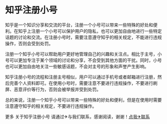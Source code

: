 # 知乎注册小号

知乎是一个知识分享和交流的平台，注册一个小号可以带来一些特殊的好处和便利。在知乎上注册一个小号可以保护用户的隐私，也可以更加自由地进行一些特定话题的讨论和交流。在注册小号时，需要注意遵守知乎的相关规定，不能进行违规操作，否则会受到处罚。

注册一个知乎小号可以帮助用户更好地管理自己的兴趣和关注点。相比于主号，小号可以更加专注于某个领域的讨论和分享，不会受到其他方面的干扰。同时，小号也可以更加自由地关注一些敏感话题，不会对主号的形象和声誉产生影响。

知乎注册小号的流程和注册主号相似，用户可以通过手机号或者邮箱进行注册，然后完善个人资料即可。在使用小号时，需要注意不要进行违规操作，不要进行刷屏、恶意评价等行为，否则会被举报并受到处罚。

总的来说，注册一个知乎小号可以带来一些特殊的好处和便利，但是在使用时需要注意遵守知乎的相关规定，不要进行违规操作。

更多 关于知乎注册小号 请通过✈与我们联系，感谢阅读，谢谢！[点我✈联系](https://b.k02.cc)